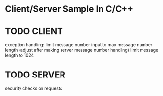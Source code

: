# Client/Server Sample In C/C++

# TODO CLIENT
exception handling:
limit message number input to max message number length (adjust after making server message number handling)
limit message length to 1024

# TODO SERVER
security checks on requests